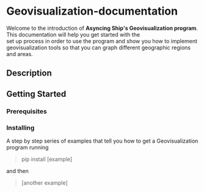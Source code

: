 # Geovisualization-documentation
Welcome to the introduction of **Asyncing Ship's Geovisualization program**. This documentation will help you get started with the\
set up process in order to use the program and show you how to implement geovisualization tools so that you can graph different geographic regions and areas.


## Description


## Getting Started


### Prerequisites


### Installing
A step by step series of examples that tell you how to get a Geovisualization program running
> pip install [example]

and then
> [another example]
